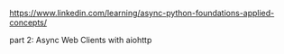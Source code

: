 https://www.linkedin.com/learning/async-python-foundations-applied-concepts/

part 2: Async Web Clients with aiohttp
